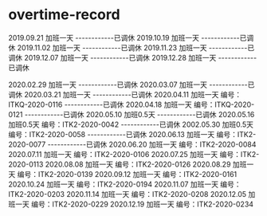 # overtime-record
2019.09.21 加班一天		------------已调休
2019.10.19 加班一天		------------已调休
2019.11.02 加班一天		------------已调休
2019.11.23 加班一天		------------已调休
2019.12.07 加班一天		------------已调休
2019.12.28 加班一天		------------已调休

2020.02.29 加班一天		------------已调休
2020.03.07 加班一天		------------已调休
2020.03.21 加班一天		------------已调休
2020.04.11 加班一天  编号：ITKQ-2020-0116  ------------已调休
2020.04.18 加班一天  编号：ITKQ-2020-0121  ------------已调休
2020.05.10 加班0.5天						------------已调休
2020.05.16 加班0.5天 编号：ITK2-2020-0042	------------已调休
2002.05.30 加班0.5天 编号：ITK2-2020-0058	------------已调休
2020.06.13 加班一天  编号：ITK2-2020-0077   ------------已调休
2020.06.20 加班一天  编号：ITK2-2020-0084
2020.07.11 加班一天  编号：ITK2-2020-0106
2020.07.25 加班一天  编号：ITK2-2020-0113
2020.08.08 加班一天  编号：ITK2-2020-0126
2020.08.29 加班一天  编号：ITK2-2020-0139
2020.09.12 加班一天  编号：ITK2-2020-0161
2020.10.24 加班一天  编号：ITK2-2020-0194
2020.11.07 加班一天  编号：ITK2-2020-0203
2020.11.14 加班一天  编号：ITK2-2020-0208
2020.12.05 加班一天  编号：ITK2-2020-0229
2020.12.19 加班一天  编号：ITK2-2020-0234

